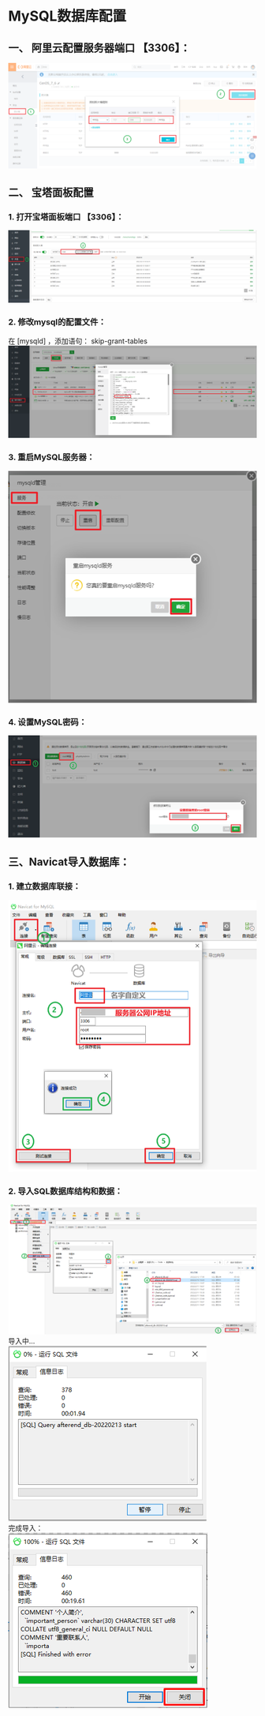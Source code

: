 # MySQL数据库配置
## 一、 阿里云配置服务器端口 【3306】：
![MySQl](https://github.com/hebin86010/Nodejs_AfterEnd/blob/main/%E6%96%87%E6%A1%A3/%E9%83%A8%E7%BD%B2/%E6%88%AA%E5%9B%BE/MySQl.png)
## 二、 宝塔面板配置  
### 1. 打开宝塔面板端口 【3306】：
![MySQl_00](https://github.com/hebin86010/Nodejs_AfterEnd/blob/main/%E6%96%87%E6%A1%A3/%E9%83%A8%E7%BD%B2/%E6%88%AA%E5%9B%BE/MySQl_00.png)
###  2. 修改mysql的配置文件：
在 [mysqld] ，添加语句： skip-grant-tables
![MySQl_01](https://github.com/hebin86010/Nodejs_AfterEnd/blob/main/%E6%96%87%E6%A1%A3/%E9%83%A8%E7%BD%B2/%E6%88%AA%E5%9B%BE/MySQl_01.png)
###  3. 重启MySQL服务器：
![MySQl_02](https://github.com/hebin86010/Nodejs_AfterEnd/blob/main/%E6%96%87%E6%A1%A3/%E9%83%A8%E7%BD%B2/%E6%88%AA%E5%9B%BE/MySQl_02.png)
###  4. 设置MySQL密码：
![MySQl_03](https://github.com/hebin86010/Nodejs_AfterEnd/blob/main/%E6%96%87%E6%A1%A3/%E9%83%A8%E7%BD%B2/%E6%88%AA%E5%9B%BE/MySQl_03A.png)
## 三、Navicat导入数据库：
### 1. 建立数据库联接：
![MySQl_03](https://github.com/hebin86010/Nodejs_AfterEnd/blob/main/%E6%96%87%E6%A1%A3/%E9%83%A8%E7%BD%B2/%E6%88%AA%E5%9B%BE/MySQl_03.png)
### 2. 导入SQL数据库结构和数据：
![MySQl_04](https://github.com/hebin86010/Nodejs_AfterEnd/blob/main/%E6%96%87%E6%A1%A3/%E9%83%A8%E7%BD%B2/%E6%88%AA%E5%9B%BE/MySQl_04.png)
<br/>导入中...<br/>
![MySQl_05](https://github.com/hebin86010/Nodejs_AfterEnd/blob/main/%E6%96%87%E6%A1%A3/%E9%83%A8%E7%BD%B2/%E6%88%AA%E5%9B%BE/MySQl_05.png)
<br/>完成导入：<br/>
![MySQl_06](https://github.com/hebin86010/Nodejs_AfterEnd/blob/main/%E6%96%87%E6%A1%A3/%E9%83%A8%E7%BD%B2/%E6%88%AA%E5%9B%BE/MySQl_06.png)
